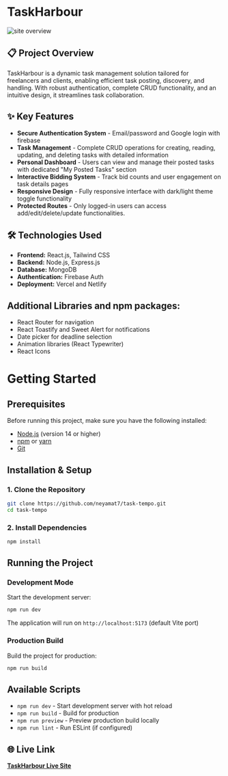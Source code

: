 # TaskHarbour

![site overview](https://i.postimg.cc/mkmNmTwW/localhost-5173.png)

## 📋 Project Overview

TaskHarbour is a dynamic task management solution tailored for freelancers and clients, enabling efficient task posting, discovery, and handling. With robust authentication, complete CRUD functionality, and an intuitive design, it streamlines task collaboration.

## ✨ Key Features

- **Secure Authentication System** - Email/password and Google login with firebase
- **Task Management** - Complete CRUD operations for creating, reading, updating, and deleting tasks with detailed information
- **Personal Dashboard** - Users can view and manage their posted tasks with dedicated "My Posted Tasks" section
- **Interactive Bidding System** - Track bid counts and user engagement on task details pages
- **Responsive Design** - Fully responsive interface with dark/light theme toggle functionality
- **Protected Routes** - Only logged-in users can access add/edit/delete/update functionalities.

## 🛠️ Technologies Used

- **Frontend:** React.js, Tailwind CSS
- **Backend:** Node.js, Express.js
- **Database:** MongoDB
- **Authentication:** Firebase Auth
- **Deployment:** Vercel and Netlify

## Additional Libraries and npm packages:

- React Router for navigation
- React Toastify and Sweet Alert for notifications
- Date picker for deadline selection
- Animation libraries (React Typewriter)
- React Icons

# Getting Started

## Prerequisites

Before running this project, make sure you have the following installed:

- [Node.js](https://nodejs.org/) (version 14 or higher)
- [npm](https://www.npmjs.com/) or [yarn](https://yarnpkg.com/)
- [Git](https://git-scm.com/)

## Installation & Setup

### 1. Clone the Repository

```bash
git clone https://github.com/neyamat7/task-tempo.git
cd task-tempo
```

### 2. Install Dependencies

```bash
npm install
```

## Running the Project

### Development Mode

Start the development server:

```bash
npm run dev
```

The application will run on `http://localhost:5173` (default Vite port)

### Production Build

Build the project for production:

```bash
npm run build

```

## Available Scripts

- `npm run dev` - Start development server with hot reload
- `npm run build` - Build for production
- `npm run preview` - Preview production build locally
- `npm run lint` - Run ESLint (if configured)

## 🌐 Live Link

**[TaskHarbour Live Site](https://task-tempo.netlify.app/)**
